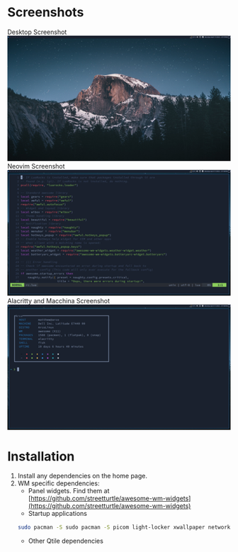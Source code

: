# Screenshots
Desktop Screenshot
![](/screenshots/awesome/desktop.png)
Neovim Screenshot
![](/screenshots/awesome/nvim.png)
Alacritty and Macchina Screenshot
![](/screenshots/awesome/terminal.png)

# Installation
1. Install any dependencies on the home page. 
2. WM specific dependencies:
   - Panel widgets. Find them at [https://github.com/streetturtle/awesome-wm-widgets](https://github.com/streetturtle/awesome-wm-widgets)
    - Startup applications
    ```sh
    sudo pacman -S sudo pacman -S picom light-locker xwallpaper network-manager-applet volumeicon lxsession
    ```
    - Other Qtile dependencies
